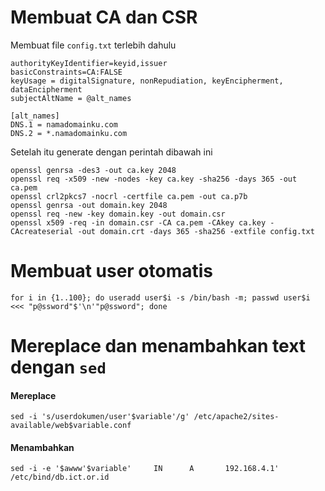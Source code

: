 # Membuat CA dan CSR
Membuat file `config.txt` terlebih dahulu
```
authorityKeyIdentifier=keyid,issuer
basicConstraints=CA:FALSE
keyUsage = digitalSignature, nonRepudiation, keyEncipherment, dataEncipherment
subjectAltName = @alt_names

[alt_names]
DNS.1 = namadomainku.com
DNS.2 = *.namadomainku.com
```
Setelah itu generate dengan perintah dibawah ini
```
openssl genrsa -des3 -out ca.key 2048
openssl req -x509 -new -nodes -key ca.key -sha256 -days 365 -out ca.pem
openssl crl2pkcs7 -nocrl -certfile ca.pem -out ca.p7b
openssl genrsa -out domain.key 2048
openssl req -new -key domain.key -out domain.csr
openssl x509 -req -in domain.csr -CA ca.pem -CAkey ca.key -CAcreateserial -out domain.crt -days 365 -sha256 -extfile config.txt
```

# Membuat user otomatis
```
for i in {1..100}; do useradd user$i -s /bin/bash -m; passwd user$i <<< "p@ssword"$'\n'"p@ssword"; done
```

# Mereplace dan menambahkan text dengan `sed`
#### Mereplace
```
sed -i 's/userdokumen/user'$variable'/g' /etc/apache2/sites-available/web$variable.conf
```
#### Menambahkan
```
sed -i -e '$awww'$variable'     IN      A       192.168.4.1' /etc/bind/db.ict.or.id
```
